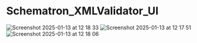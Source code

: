 # Schematron_XMLValidator_UI

![Screenshot 2025-01-13 at 12 18 33](https://github.com/user-attachments/assets/79201ad4-9a03-4db9-8e22-7e1a7816d164)
![Screenshot 2025-01-13 at 12 17 51](https://github.com/user-attachments/assets/9903b11f-f7ae-4784-9db9-cc84c725f483)
![Screenshot 2025-01-13 at 12 18 06](https://github.com/user-attachments/assets/083de57a-2c17-4672-ad55-241e5939428c)

